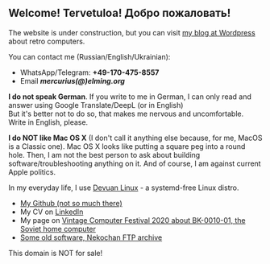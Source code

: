 ## Welcome! Tervetuloa! Добро пожаловать!

The website is under construction, but you can visit [my blog at Wordpress](https://merclangrat.wordpress.com) about retro computers.

You can contact me (Russian/English/Ukrainian):
- WhatsApp/Telegram: **+49-170-475-8557** 
- Email ***mercurius(@)elming.org***

**I do not speak German**. If you write to me in German, I can only read and answer using Google Translate/DeepL (or in English)  
But it's better not to do so, that makes me nervous and uncomfortable. Write in English, please.

**I do NOT like Mac OS X** (I don't call it anything else because, for me, MacOS is a Classic one). Mac OS X looks like putting a square peg into a round hole. Then, I am not the best person to ask about building software/troubleshooting anything on it. And of course, I am against current Apple politics.

In my everyday life, I use [Devuan Linux](https://devuan.org) - a systemd-free Linux distro.

- [My Github (not so much there)](https://github.com/merclangrat)
- My CV on [LinkedIn](https://www.linkedin.com/in/merclangrat/)
- My page on [Vintage Computer Festival 2020 about BK-0010-01, the Soviet home computer](https://wiki.vcfb.de/2020/en:soviet_computers)
- [Some old software, Nekochan FTP archive](http://lizaurus.com)

This domain is NOT for sale!
